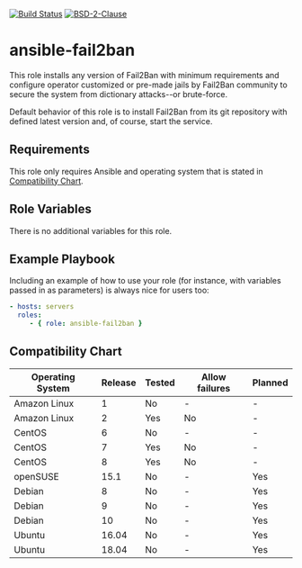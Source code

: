 [![Build Status][build-status-badge]][build-system]
[![BSD-2-Clause][bsd-2-badge]](LICENSE)

# ansible-fail2ban

This role installs any version of Fail2Ban with minimum requirements and
configure operator customized or pre-made jails by Fail2Ban community to secure
the system from dictionary attacks--or brute-force.

Default behavior of this role is to install Fail2Ban from its git repository
with defined latest version and, of course, start the service.

## Requirements

This role only requires Ansible and operating system that is stated in
[Compatibility Chart](#compatibility-chart).

## Role Variables

There is no additional variables for this role.

## Example Playbook

Including an example of how to use your role (for instance, with variables
passed in as parameters) is always nice for users too:

```yaml
- hosts: servers
  roles:
     - { role: ansible-fail2ban }
```

## Compatibility Chart

| Operating System | Release | Tested | Allow failures | Planned |
| ---------------- | ------- | ------ | -------------- | ------- |
| Amazon Linux     | 1       | No     | -              | -       |
| Amazon Linux     | 2       | Yes    | No             | -       |
| CentOS           | 6       | No     | -              | -       |
| CentOS           | 7       | Yes    | No             | -       |
| CentOS           | 8       | Yes    | No             | -       |
| openSUSE         | 15.1    | No     | -              | Yes     |
| Debian           | 8       | No     | -              | Yes     |
| Debian           | 9       | No     | -              | Yes     |
| Debian           | 10      | No     | -              | Yes     |
| Ubuntu           | 16.04   | No     | -              | Yes     |
| Ubuntu           | 18.04   | No     | -              | Yes     |

[build-system]: https://travis-ci.org/BerkhanBerkdemir/ansible-fail2ban
[build-status-badge]: https://travis-ci.org/BerkhanBerkdemir/ansible-fail2ban.svg?branch=master
[bsd-2-badge]: https://img.shields.io/badge/license-BSD--2--Clause-green
